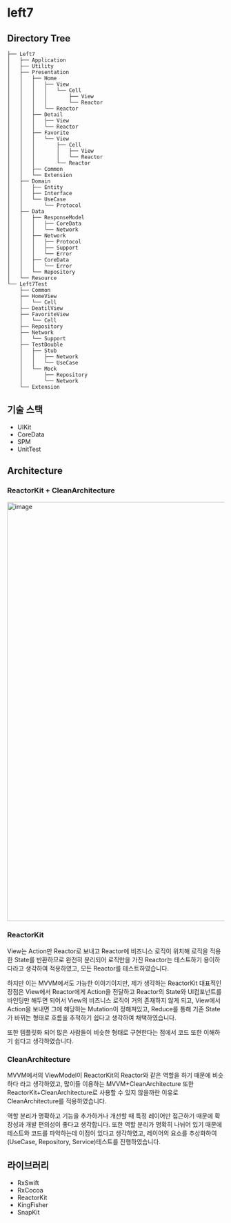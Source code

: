 # left7

## Directory Tree

```
├── Left7
│   ├── Application
│   ├── Utility
│   ├── Presentation
│   │   ├── Home
│   │   │   ├── View
│   │   │   │   └── Cell
│   │   │   │       ├── View
│   │   │   │       └── Reactor
│   │   │   └── Reactor
│   │   ├── Detail
│   │   │   ├── View
│   │   │   └── Reactor
│   │   ├── Favorite
│   │   │   └── View
│   │   │       ├── Cell
│   │   │       │   ├── View
│   │   │       │   └── Reactor
│   │   │       └── Reactor
│   │   ├── Common
│   │   └── Extension
│   ├── Domain
│   │   ├── Entity
│   │   ├── Interface
│   │   └── UseCase
│   │       └── Protocol
│   ├── Data
│   │   ├── ResponseModel
│   │   │   ├── CoreData
│   │   │   └── Network
│   │   ├── Network
│   │   │   ├── Protocol
│   │   │   ├── Support
│   │   │   └── Error
│   │   ├── CoreData
│   │   │   └── Error
│   │   └── Repository
│   └── Resource
└── Left7Test
    ├── Common
    ├── HomeView
    │   └── Cell
    ├── DeatilView
    ├── FavoriteView
    │   └── Cell
    ├── Repository
    ├── Network
    │   └── Support
    ├── TestDouble
    │   ├── Stub
    │   │   ├── Network
    │   │   └── UseCase
    │   └── Mock
    │       ├── Repository
    │       └── Network
    └── Extension
```

## 기술 스택
- UIKit
- CoreData
- SPM
- UnitTest

## Architecture

### ReactorKit + CleanArchitecture

<img width="969" alt="image" src="https://user-images.githubusercontent.com/70251136/177837177-1b6e66f8-9842-4bb9-be51-2441218bfee2.png">

### ReactorKit
View는 Action만 Reactor로 보내고 Reactor에 비즈니스 로직이 위치해 로직을 적용한 State를 반환하므로 완전히 분리되어 로직만을 가진 Reactor는 테스트하기 용이하다라고 생각하여 적용하였고, 모든 Reactor를 테스트하였습니다.

하지만 이는 MVVM에서도 가능한 이야기이지만, 제가 생각하는 ReactorKit 대표적인 장점은 View에서 Reactor에게 Action을 전달하고 Reactor의 State와 UI컴포넌트를 바인딩만 해두면 되어서 View의 비즈니스 로직이 거의 존재하지 않게 되고, View에서 Action을 보내면 그에 해당하는 Mutation이 정해져있고, Reduce를 통해 기존 State가 바뀌는 형태로 흐름을 추적하기 쉽다고 생각하여 채택하였습니다. 

또한 템플릿화 되어 많은 사람들이 비슷한 형태로 구현한다는 점에서 코드 또한 이해하기 쉽다고 생각하였습니다.

### CleanArchitecture

MVVM에서의 ViewModel이 ReactorKit의 Reactor와 같은 역할을 하기 때문에 비슷하다 라고 생각하였고, 많이들 이용하는 MVVM+CleanArchitecture 또한 ReactorKit+CleanArchitecture로 사용할 수 있지 않을까란 이유로 CleanArchitecture를 적용하였습니다.

역할 분리가 명확하고 기능을 추가하거나 개선할 때 특정 레이어만 접근하기 때문에 확장성과 개발 편의성이 좋다고 생각합니다. 
또한 역할 분리가 명확히 나뉘어 있기 때문에 테스트와 코드를 파악하는데 이점이 있다고 생각하였고, 레이어의 요소를 추상화하여(UseCase, Repository, Service)테스트를 진행하였습니다.

## 라이브러리

- RxSwift
- RxCocoa
- ReactorKit
- KingFisher
- SnapKit

